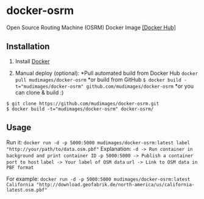 # docker-osrm
Open Source Routing Machine (OSRM) Docker Image [\[Docker Hub\]](https://hub.docker.com/r/mudimages/docker-osrm/)

## Installation

1. Install [Docker](https://www.docker.com/)

2. Manual deploy (optional):
*Pull automated build from Docker Hub
`docker pull mudimages/docker-osrm`
*or build from GitHub
`$ docker build -t="mudimages/docker-osrm" github.com/mudimages/docker-osrm`
*or you can clone & build :)
```
$ git clone https://github.com/mudimages/docker-osrm.git
$ docker build -t="mudimages/docker-osrm" docker-osrm/
```

## Usage
Run it:
```docker run -d -p 5000:5000 mudimages/docker-osrm:latest label "http://your/path/to/data.osm.pbf"```
Explanation:
`-d -> Run container in background and print container ID`
`-p 5000:5000 -> Publish a container port to host`
`label -> Your label of OSM data`
`url -> Link to OSM data in PBF format`

For example:
```docker run -d -p 5000:5000 mudimages/docker-osrm:latest California "http://download.geofabrik.de/north-america/us/california-latest.osm.pbf"```

